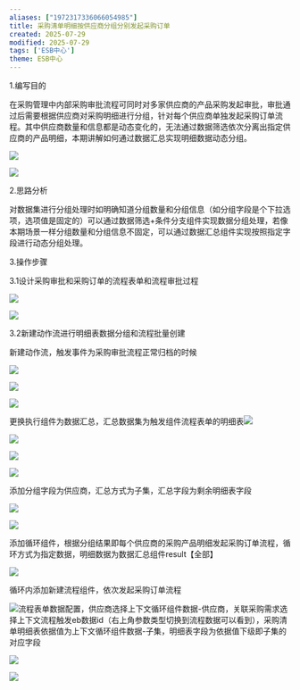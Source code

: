 ```yaml
---
aliases: ["1972317336066054985"]
title: 采购清单明细按供应商分组分别发起采购订单
created: 2025-07-29
modified: 2025-07-29
tags: ['ESB中心']
theme: ESB中心
---
```


1.编写目的

在采购管理中内部采购审批流程可同时对多家供应商的产品采购发起审批，审批通过后需要根据供应商对采购明细进行分组，针对每个供应商单独发起采购订单流程。其中供应商数量和信息都是动态变化的，无法通过数据筛选依次分离出指定供应商的产品明细，本期讲解如何通过数据汇总实现明细数据动态分组。

![](https://myhelpdoc.oss-cn-heyuan.aliyuncs.com/mdimages/e805ecd7b049771151e802ca5a884cc7.jpg)

![](https://myhelpdoc.oss-cn-heyuan.aliyuncs.com/mdimages/51c5cb74f8da0ff29a699f9306fc96f4.jpg)

2.思路分析

对数据集进行分组处理时如明确知道分组数量和分组信息（如分组字段是个下拉选项，选项值是固定的）可以通过数据筛选+条件分支组件实现数据分组处理，若像本期场景一样分组数量和分组信息不固定，可以通过数据汇总组件实现按照指定字段进行动态分组处理。

3.操作步骤

3.1设计采购审批和采购订单的流程表单和流程审批过程

![](https://myhelpdoc.oss-cn-heyuan.aliyuncs.com/mdimages/351089a21264f6da959c1665a010acf1.jpg)

![](https://myhelpdoc.oss-cn-heyuan.aliyuncs.com/mdimages/1ae14007c07afacdca310c004aa04b3c.jpg)

3.2新建动作流进行明细表数据分组和流程批量创建

新建动作流，触发事件为采购审批流程正常归档的时候

![](https://myhelpdoc.oss-cn-heyuan.aliyuncs.com/mdimages/d1dd58cb75c5167fa749335b731f8e6d.jpg)

![](https://myhelpdoc.oss-cn-heyuan.aliyuncs.com/mdimages/e29c23cd39abe5bfbaf3e516f62cb701.jpg)

![](https://myhelpdoc.oss-cn-heyuan.aliyuncs.com/mdimages/79522d5e7f5057913d53067f898a95d9.jpg)

更换执行组件为数据汇总，汇总数据集为触发组件流程表单的明细表![](https://myhelpdoc.oss-cn-heyuan.aliyuncs.com/mdimages/3c6a61a896abc13a91921d4c71cf61d3.jpg)

![](https://myhelpdoc.oss-cn-heyuan.aliyuncs.com/mdimages/5ec8d6f57f8297c38084bd2dc2f9d96a.jpg)

![](https://myhelpdoc.oss-cn-heyuan.aliyuncs.com/mdimages/a112a5bcaa1c23962bc222770f1b72f4.jpg)

![](https://myhelpdoc.oss-cn-heyuan.aliyuncs.com/mdimages/f237ca8fa13dc783ef5169e95a700898.jpg)

添加分组字段为供应商，汇总方式为子集，汇总字段为剩余明细表字段

![](https://myhelpdoc.oss-cn-heyuan.aliyuncs.com/mdimages/ea531e99f61d5b40ef32c8c066ef937c.jpg)

![](https://myhelpdoc.oss-cn-heyuan.aliyuncs.com/mdimages/37277184cc915d0dd756a37553f198d3.jpg)

添加循环组件，根据分组结果即每个供应商的采购产品明细发起采购订单流程，循环方式为指定数据，明细数据为数据汇总组件result【全部】

![](https://myhelpdoc.oss-cn-heyuan.aliyuncs.com/mdimages/2265b09011ea6fe179f2a54b354088b9.jpg)

循环内添加新建流程组件，依次发起采购订单流程

![](https://myhelpdoc.oss-cn-heyuan.aliyuncs.com/mdimages/06ab72d4633aad57a7a5fe143b9c634d.jpg)流程表单数据配置，供应商选择上下文循环组件数据-供应商，关联采购需求选择上下文流程触发eb数据id（右上角参数类型切换到流程数据可以看到），采购清单明细表依据值为上下文循环组件数据-子集，明细表字段为依据值下级即子集的对应字段

![](https://myhelpdoc.oss-cn-heyuan.aliyuncs.com/mdimages/5786d71ea9d997c8b2f27dada4a2fe4a.jpg)

![](https://myhelpdoc.oss-cn-heyuan.aliyuncs.com/mdimages/7eabe65739b5ea4bef45168db593f73c.jpg)

